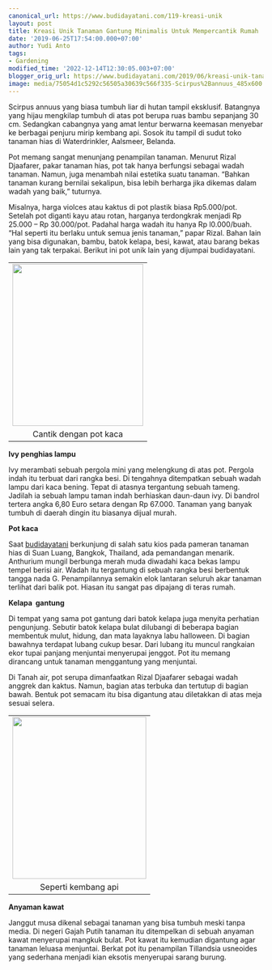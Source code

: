 ```yaml
---
canonical_url: https://www.budidayatani.com/119-kreasi-unik
layout: post
title: Kreasi Unik Tanaman Gantung Minimalis Untuk Mempercantik Rumah
date: '2019-06-25T17:54:00.000+07:00'
author: Yudi Anto
tags:
- Gardening
modified_time: '2022-12-14T12:30:05.003+07:00'
blogger_orig_url: https://www.budidayatani.com/2019/06/kreasi-unik-tanaman-gantung-minimalis.html
image: media/75054d1c5292c56505a30639c566f335-Scirpus%2Bannuus_485x600.jpg
---
```

<p>Scirpus annuus yang biasa tumbuh liar di hutan tampil eksklusif. Batangnya yang hijau mengkilap tumbuh di atas pot berupa ruas bambu sepanjang 30 cm. Sedangkan cabangnya yang amat lentur berwarna keemasan menyebar ke berbagai penjuru mirip kembang api. Sosok itu tampil di sudut toko tanaman hias di Waterdrinkler, Aalsmeer, Belanda.</p><p>Pot memang sangat menunjang penampilan tanaman. Menurut Rizal Djaafarer, pakar tanaman hias, pot tak hanya berfungsi sebagai wadah tanaman. Namun, juga menambah nilai estetika suatu tanaman. “Bahkan tanaman kurang bernilai sekalipun, bisa lebih berharga jika dikemas dalam wadah yang baik,” tuturnya.</p><p>Misalnya, harga violces atau kaktus di pot plastik biasa Rp5.000/pot. Setelah pot diganti kayu atau rotan, harganya terdongkrak menjadi Rp 25.000 &#8211; Rp 30.000/pot. Padahal harga wadah itu hanya Rp l0.000/buah. “Hal seperti itu berlaku untuk semua jenis tanaman,” papar Rizal. Bahan lain yang bisa digunakan, bambu, batok kelapa, besi, kawat, atau barang bekas lain yang tak terpakai. Berikut ini pot unik lain yang dijumpai budidayatani.</p><table style="margin-left: auto; margin-right: auto; text-align: center;" cellspacing="0" cellpadding="0" align="center"><tbody><tr><td style="text-align: center;"><a style="margin-left: auto; margin-right: auto;" href="https://i2.wp.com/1.bp.blogspot.com/-EOASZOLpd74/XRHzcAGYaxI/AAAAAAAAChQ/xEhrEw67ob0JfVIJkRsl6lvh7DBCSU3EgCLcBGAs/s1600/Scirpus%2Bannuus_485x600.jpg?ssl=1"><img loading="lazy" src="https://i2.wp.com/1.bp.blogspot.com/-EOASZOLpd74/XRHzcAGYaxI/AAAAAAAAChQ/xEhrEw67ob0JfVIJkRsl6lvh7DBCSU3EgCLcBGAs/s320/Scirpus%2Bannuus_485x600.jpg?resize=258%2C320&amp;ssl=1" width="258" height="320" border="0" data-original-height="600" data-original-width="485" data-recalc-dims="1" /></a></td></tr><tr><td style="text-align: center;">Cantik dengan pot kaca</td></tr></tbody></table><p><b>Ivy penghias lampu</b></p><p>Ivy merambati sebuah pergola mini yang melengkung di atas pot. Pergola indah itu terbuat dari rangka besi. Di tengahnya ditempatkan sebuah wadah lampu dari kaca bening. Tepat di atasnya tergantung sebuah tameng. Jadilah ia sebuah lampu taman indah berhiaskan daun-daun ivy. Di bandrol tertera angka 6,80 Euro setara dengan Rp 67.000. Tanaman yang banyak tumbuh di daerah dingin itu biasanya dijual murah.</p><p><b>Pot kaca</b></p><p>Saat <a href="https://www.budidayatani.com/">budidayatani</a> berkunjung di salah satu kios pada pameran tanaman hias di Suan Luang, Bangkok, Thailand, ada pemandangan menarik. Anthurium mungil berbunga merah muda diwadahi kaca bekas lampu tempel berisi air. Wadah itu tergantung di sebuah rangka besi berbentuk tangga nada G. Penampilannya semakin elok lantaran seluruh akar tanaman terlihat dari balik pot. Hiasan itu sangat pas dipajang di teras rumah.</p><p><b>Kelapa  gantung</b></p><p>Di tempat yang sama pot gantung dari batok kelapa juga menyita perhatian pengunjung. Sebutir batok kelapa bulat dilubangi di beberapa bagian membentuk mulut, hidung, dan mata layaknya labu halloween. Di bagian bawahnya terdapat lubang cukup besar. Dari lubang itu muncul rangkaian ekor tupai panjang menjuntai menyerupai jenggot. Pot itu memang dirancang untuk tanaman menggantung yang menjuntai.</p><p>Di Tanah air, pot serupa dimanfaatkan Rizal Djaafarer sebagai wadah anggrek dan kaktus. Namun, bagian atas terbuka dan tertutup di bagian bawah. Bentuk pot semacam itu bisa digantung atau diletakkan di atas meja sesuai selera.</p><table style="margin-left: auto; margin-right: auto; text-align: center;" cellspacing="0" cellpadding="0" align="center"><tbody><tr><td style="text-align: center;"><a style="margin-left: auto; margin-right: auto;" href="https://i1.wp.com/1.bp.blogspot.com/-H9Q3ysF2aOM/XRHzjS6qfcI/AAAAAAAAChU/xFpd0QaXSQc_nsDbIeT9_pBPUkoFwSjXACLcBGAs/s1600/Scirpus%2Bannuus_496x600.jpg?ssl=1"><img loading="lazy" src="https://i0.wp.com/1.bp.blogspot.com/-H9Q3ysF2aOM/XRHzjS6qfcI/AAAAAAAAChU/xFpd0QaXSQc_nsDbIeT9_pBPUkoFwSjXACLcBGAs/s320/Scirpus%2Bannuus_496x600.jpg?resize=264%2C320&amp;ssl=1" width="264" height="320" border="0" data-original-height="600" data-original-width="496" data-recalc-dims="1" /></a></td></tr><tr><td style="text-align: center;">Seperti kembang api</td></tr></tbody></table><p><b>Anyaman kawat</b></p><p>Janggut musa dikenal sebagai tanaman yang bisa tumbuh meski tanpa media. Di negeri Gajah Putih tanaman itu ditempelkan di sebuah anyaman kawat menyerupai mangkuk bulat. Pot kawat itu kemudian digantung agar tanaman leluasa menjuntai. Berkat pot itu penampilan Tillandsia usneoides yang sederhana menjadi kian eksotis menyerupai sarang burung.</p>
